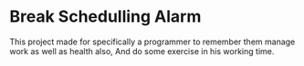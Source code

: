 # Break Schedulling Alarm
This project made for specifically a programmer to remember them manage work as well as health also, And do some exercise in his working time.
